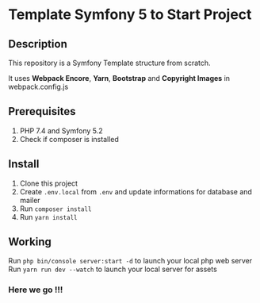 # Template Symfony 5 to Start Project

## Description
This repository is a Symfony Template structure from scratch.

It uses **Webpack Encore**, **Yarn**, **Bootstrap** and **Copyright Images** in webpack.config.js

## Prerequisites
1. PHP 7.4 and Symfony 5.2
2. Check if composer is installed

## Install
1. Clone this project
2. Create `.env.local` from `.env` and update informations for database and mailer
3. Run `composer install`
4. Run `yarn install`

## Working
Run `php bin/console server:start -d` to launch your local php web server
Run `yarn run dev --watch` to launch your local server for assets

### Here we go !!!